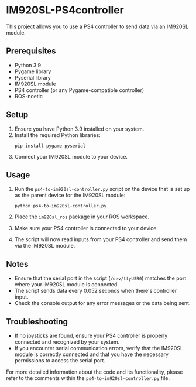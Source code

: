 # IM920SL-PS4controller

This project allows you to use a PS4 controller to send data via an IM920SL module.

## Prerequisites

- Python 3.9
- Pygame library
- Pyserial library
- IM920SL module
- PS4 controller (or any Pygame-compatible controller)
- ROS-noetic

## Setup

1. Ensure you have Python 3.9 installed on your system.
2. Install the required Python libraries:
   ```
   pip install pygame pyserial
   ```
3. Connect your IM920SL module to your device.

## Usage

1. Run the `ps4-to-im920sl-controller.py` script on the device that is set up as the parent device for the IM920SL module:
   ```
   python ps4-to-im920sl-controller.py
   ```

2. Place the `im920sl_ros` package in your ROS workspace.

3. Make sure your PS4 controller is connected to your device.

4. The script will now read inputs from your PS4 controller and send them via the IM920SL module.

## Notes

- Ensure that the serial port in the script (`/dev/ttyUSB0`) matches the port where your IM920SL module is connected.
- The script sends data every 0.052 seconds when there's controller input.
- Check the console output for any error messages or the data being sent.

## Troubleshooting

- If no joysticks are found, ensure your PS4 controller is properly connected and recognized by your system.
- If you encounter serial communication errors, verify that the IM920SL module is correctly connected and that you have the necessary permissions to access the serial port.

For more detailed information about the code and its functionality, please refer to the comments within the `ps4-to-im920sl-controller.py` file.
